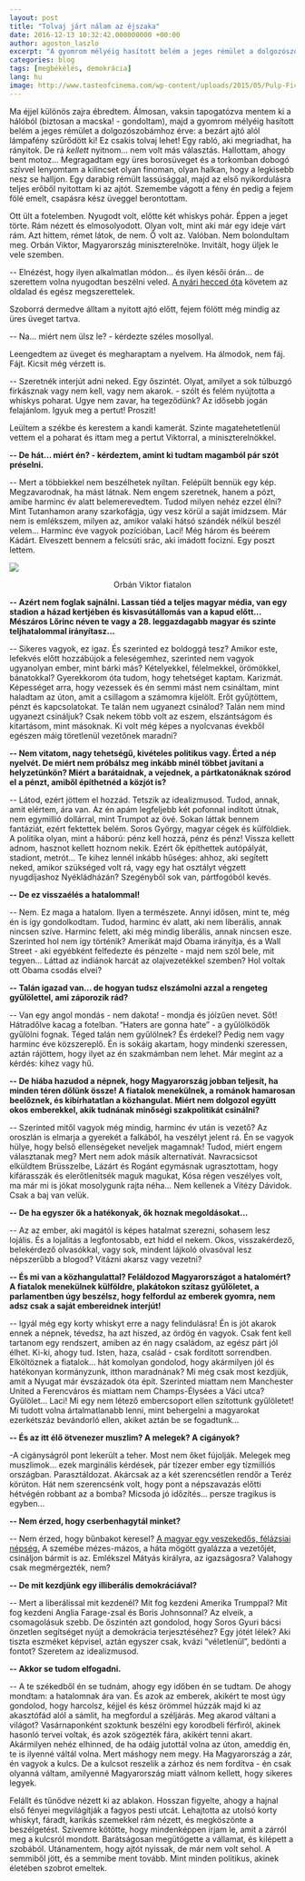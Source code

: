 ```yaml
---
layout: post
title: "Tolvaj járt nálam az éjszaka"
date: 2016-12-13 10:32:42.000000000 +00:00
author: agoston_laszlo
excerpt: "A gyomrom mélyéig hasított belém a jeges rémület a dolgozószobámhoz érve: a bezárt ajtó alól lámpafény szűrődött ki! Egy rabló lehet, aki megriadhat, ha rányitok. De rá *kellett* nyitnom... nem volt más választás. Hallottam, ahogy bent motoz..."
categories: blog
tags: [megbékélés, demokrácia]
lang: hu
image: http://www.tasteofcinema.com/wp-content/uploads/2015/05/Pulp-Fiction.jpg
---
```

Ma éjjel különös zajra ébredtem. Álmosan, vaksin tapogatózva mentem ki a hálóból (biztosan a macska! - gondoltam), majd a gyomrom mélyéig hasított belém a jeges rémület a dolgozószobámhoz érve: a bezárt ajtó alól lámpafény szűrődött ki! Ez csakis tolvaj lehet! Egy rabló, aki megriadhat, ha rányitok. De rá *kellett* nyitnom… nem volt más választás. Hallottam, ahogy bent motoz… Megragadtam egy üres borosüveget és a torkomban dobogó szívvel lenyomtam a kilincset olyan finoman, olyan halkan, hogy a legkisebb nesz se halljon. Egy darabig rémült lassúsággal, majd az első nyikordulásra teljes erőből nyitottam ki az ajtót. Szemembe vágott a fény én pedig a fejem fölé emelt, csapásra kész üveggel berontottam.

Ott ült a fotelemben. Nyugodt volt, előtte két whiskys pohár. Éppen a jeget törte. Rám nézett és elmosolyodott. Olyan volt, mint aki már egy ideje várt rám. Azt hittem, rémet látok, de nem. Ő volt az. Valóban. Nem bolondultam meg. Orbán Viktor, Magyarország miniszterelnöke. Invitált, hogy üljek le vele szemben.

-- Elnézést, hogy ilyen alkalmatlan módon… és ilyen késői órán… de szerettem volna nyugodtan beszélni veled. [A nyári hecced óta](http://agostonlaszlo.hu/blog/hogyan-alljon-egy-fidesz-szavazo-az-iszlamhoz/) követem az oldalad és egész megszerettelek.

Szoborrá dermedve álltam a nyitott ajtó előtt, fejem fölött még mindig az üres üveget tartva.

-- Na… miért nem ülsz le? - kérdezte széles mosollyal.

Leengedtem az üveget és megharaptam a nyelvem. Ha álmodok, nem fáj. Fájt. Kicsit még vérzett is.

-- Szeretnék interjút adni neked. Egy őszintét. Olyat, amilyet a sok túlbuzgó firkásznak vagy nem kell, vagy nem akarok. - szólt és felém nyújtotta a whiskys poharat. Ugye nem zavar, ha tegeződünk? Az idősebb jogán felajánlom. Igyuk meg a pertut! Proszit!

Leültem a székbe és kerestem a kandi kamerát. Szinte magatehetetlenül vettem el a poharat és ittam meg a pertut Viktorral, a miniszterelnökkel.

**-- De hát… miért én? - kérdeztem, amint ki tudtam magamból pár szót préselni.**

-- Mert a többiekkel nem beszélhetek nyíltan. Felépült bennük egy kép. Megzavarodnak, ha mást látnak. Nem engem szeretnek, hanem a pózt, amibe harminc év alatt belemerevedtem. Tudod milyen nehéz ezzel élni? Mint Tutanhamon arany szarkofágja, úgy vesz körül a saját imidzsem. Már nem is emlékszem, milyen az, amikor valaki hátsó szándék nélkül beszél velem… Harminc éve vagyok pozícióban, Laci! Még három és beérem Kádárt. Elveszett bennem a felcsúti srác, aki imádott focizni. Egy poszt lettem.

![](http://agostonlaszlo.hu/images/Orban_Viktor_kiskoru.jpg)
<center>Orbán Viktor fiatalon</center>

**-- Azért nem foglak sajnálni. Lassan tiéd a teljes magyar média, van egy stadion a házad kertjében és kisvasútállomás van a kapud előtt… Mészáros Lőrinc néven te vagy a 28. leggazdagabb magyar és szinte teljhatalommal irányítasz…**

-- Sikeres vagyok, ez igaz. És szerinted ez boldoggá tesz? Amikor este, lefekvés előtt hozzábújok a feleségemhez, szerinted nem vagyok ugyanolyan ember, mint bárki más? Kételyekkel, félelmekkel, örömökkel, bánatokkal? Gyerekkorom óta tudom, hogy tehetséget kaptam. Karizmát. Képességet arra, hogy vezessek és én semmi mást nem csináltam, mint haladtam az úton, amit a csillagom a számomra kijelölt. Erőt gyűjtöttem, pénzt és kapcsolatokat. Te talán nem ugyanezt csinálod? Talán nem mind ugyanezt csináljuk? Csak nekem több volt az eszem, elszántságom és kitartásom, mint másoknak. Ki volt még képes a nyolcvanas évekből egészen máig töretlenül vezetőnek maradni?

**-- Nem vitatom, nagy tehetségű, kivételes politikus vagy. Érted a nép nyelvét. De miért nem próbálsz meg inkább minél többet javítani a helyzetünkön? Miért a barátaidnak, a vejednek, a pártkatonáknak szórod el a pénzt, amiből építhetnéd a közjót is?**

-- Látod, ezért jöttem el hozzád. Tetszik az idealizmusod. Tudod, annak, amit elértem, ára van. Az én apám legfeljebb két pofonnal indított útnak, nem egymillió dollárral, mint Trumpot az övé. Sokan láttak bennem fantáziát, ezért fektettek belém. Soros György, magyar cégek és külföldiek. A politika olyan, mint a háború: pénz kell hozzá, pénz és pénz! Vissza kellett adnom, hasznot kellett hoznom nekik. Ezért ők építhettek autópályát, stadiont, metrót… Te kihez lennél inkább hűséges: ahhoz, aki segített neked, amikor szükséged volt rá, vagy egy hat osztályt végzett nyugdíjashoz Nyékládházán? Szegényből sok van, pártfogóból kevés.

**-- De ez visszaélés a hatalommal!**

-- Nem. Ez maga a hatalom. Ilyen a természete. Annyi idősen, mint te, még én is így gondolkodtam. Tudod, harminc év alatt, aki nem liberális, annak nincsen szíve. Harminc felett, aki még mindig liberális, annak nincsen esze. Szerinted hol nem így történik? Amerikát majd Obama irányítja, és a Wall Street - aki egyébként felfedezte és pénzelte - majd nem szól bele, mit tegyen… Láttad az indiánok harcát az olajvezetékkel szemben? Hol voltak ott Obama csodás elvei?

**-- Talán igazad van… de hogyan tudsz elszámolni azzal a rengeteg gyűlölettel, ami záporozik rád?**

-- Van egy angol mondás - nem dakota! - mondja és jóízűen nevet. Sőt! Hátradőlve kacag a fotelban. “Haters are gonna hate” - a gyűlölködők gyűlölni fognak. Téged talán nem gyűlölnek? És érdekel? Pedig nem vagy harminc éve közszereplő. Én is sokáig akartam, hogy mindenki szeressen, aztán rájöttem, hogy ilyet az én szakmámban nem lehet. Már megint az a kérdés: kihez vagy hű.

**-- De hiába hazudod a népnek, hogy Magyarország jobban teljesít, ha minden téren dőlünk össze! A fiatalok menekülnek, a románok hamarosan beelőznek, és kibírhatatlan a közhangulat. Miért nem dolgozol együtt okos emberekkel, akik tudnának minőségi szakpolitikát csinálni?**

-- Szerinted mitől vagyok még mindig, harminc év után is vezető? Az oroszlán is elmarja a gyerekét a falkából, ha veszélyt jelent rá. Én se vagyok hülye, hogy belső ellenségeket neveljek magamnak! Tudod, miért engem választanak meg? Mert nem adok másik alternatívát. Navracsicsot elküldtem Brüsszelbe, Lázárt és Rogánt egymásnak ugrasztottam, hogy kifárasszák és elerőtlenítsék maguk magukat, Kósa régen veszélyes volt, ma már mi is jókat mosolygunk rajta néha… Nem kellenek a Vitézy Dávidok. Csak a baj van velük.

**-- De ha egyszer ők a hatékonyak, ők hoznak megoldásokat…**

-- Az az ember, aki magától is képes hatalmat szerezni, sohasem lesz lojális. És a lojalitás a legfontosabb, ezt hidd el nekem. Okos, visszakérdező, belekérdező olvasókkal, vagy sok, mindent lájkoló olvasóval lesz népszerűbb a blogod? Vitázni akarsz vagy vezetni?

**-- És mi van a közhangulattal? Feláldozod Magyarországot a hatalomért? A fiatalok menekülnek külföldre, plakátokon szítasz gyűlöletet, a parlamentben úgy beszélsz, hogy felfordul az emberek gyomra, nem adsz csak a saját embereidnek interjút!**

-- Igyál még egy korty whiskyt erre a nagy felindulásra! Én is jót akarok ennek a népnek, tévedsz, ha azt hiszed, az ördög én vagyok. Csak fent kell tartanom egy rendszert, amiben az én nagy családom, az egész párt jól élhet. Ki-ki, ahogy tud. Isten, haza, család - csak fordított sorrendben. Elköltöznek a fiatalok… hát komolyan gondolod, hogy akármilyen jól és hatékonyan kormányzunk, itthon maradnának? Mi még csak most kezdjük, amit a Nyugat már évszázadok óta épít. Szerinted miattam nem Manchester United a Ferencváros és miattam nem Champs-Élysées a Váci utca? Gyűlölet… Laci! Mi egy nem létező embercsoport ellen szítottunk gyűlöletet! Mi tudott volna ártalmatlanabb lenni, mint behergelni a magyarokat ezerkétszáz bevándorló ellen, akiket aztán be se fogadtunk…

**-- És az itt élő ötvenezer muszlim? A melegek? A cigányok?**

-A cigányságról pont lekerült a teher. Most nem őket fújolják. Melegek meg muszlimok… ezek marginális kérdések, pár tízezer ember egy tízmilliós országban. Parasztáldozat. Akárcsak az a két szerencsétlen rendőr a Teréz körúton. Hát nem szerencsénk volt, hogy pont a népszavazás előtti hétvégén robbant az a bomba? Micsoda jó időzítés… persze tragikus is egyben…

**-- Nem érzed, hogy cserbenhagytál minket?**

-- Nem érzed, hogy bűnbakot keresel? [A magyar egy veszekedős, félázsiai népség.](http://24.hu/belfold/2012/07/26/orban-veszekedos-felazsiai-nep-a-magyar/) A szemébe mézes-mázos, a háta mögött gyalázza a vezetőjét, csináljon bármit is az. Emlékszel Mátyás királyra, az igazságosra? Valahogy csak megmérgezték, nem?

**-- De mit kezdjünk egy illiberális demokráciával?**

-- Mert a liberálissal mit kezdenél? Mit fog kezdeni Amerika Trumppal? Mit fog kezdeni Anglia Farage-zsal és Boris Johnsonnal? Az elveik, a csomagolásuk szebb. De őszintén azt gondolod, hogy Soros Gyuri bácsi önzetlen segítséget nyújt a demokrácia terjesztéséhez? Egy jótét lélek? Aki tiszta eszméket képvisel, aztán egyszer csak, kvázi “véletlenül”, bedönti a fontot? Szeretem az idealizmusod.

**-- Akkor se tudom elfogadni.**

-- A te székedből én se tudnám, ahogy egy időben én se tudtam. De ahogy mondtam: a hatalomnak ára van. És azok az emberek, akikért te most úgy gondolod, hogy harcolsz, kéjjel és kész örömmel húzzák majd ki az akasztófád alól a sámlit, ha megfordul a széljárás. Meg akarod váltani a világot? Vasárnaponként szoktunk beszélni egy korodbeli férfiról, akinek hasonló tervei voltak, és azok szögezték fára, akikért tenni akart. Akármilyen nehéz elhinned, de ha odáig jutottál volna az úton, ameddig én, te is ilyenné váltál volna. Mert máshogy nem megy. Ha Magyarország a zár, én vagyok a kulcs. De a kulcsot reszelik a zárhoz és nem fordítva - én csak olyanná váltam, amilyenné Magyarország miatt válnom kellett, hogy sikeres legyek.

Felállt és tűnődve nézett ki az ablakon. Hosszan figyelte, ahogy a hajnal első fényei megvilágítják a fagyos pesti utcát. Lehajtotta az utolsó korty whiskyt, fáradt, karikás szemekkel rám nézett, és megköszönte a beszélgetést. Szívemre kötötte, hogy mindenképpen írjam le, amit a zárról meg a kulcsról mondott. Barátságosan megütögette a vállamat, és kilépett a szobából. Utánamentem, hogy ajtót nyissak, de már nem volt sehol. A semmiből jött, és a semmibe ment tovább. Mint minden politikus, akinek életében szobrot emeltek.
